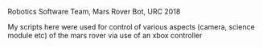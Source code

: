 Robotics Software Team, Mars Rover Bot, URC 2018

My scripts here were used for control of various aspects (camera, science module etc) of the mars rover via use of an xbox controller
